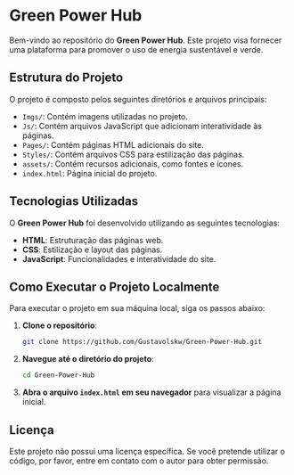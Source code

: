 # Green Power Hub

Bem-vindo ao repositório do **Green Power Hub**. Este projeto visa fornecer uma plataforma para promover o uso de energia sustentável e verde.

## Estrutura do Projeto

O projeto é composto pelos seguintes diretórios e arquivos principais:

- `Imgs/`: Contém imagens utilizadas no projeto.
- `Js/`: Contém arquivos JavaScript que adicionam interatividade às páginas.
- `Pages/`: Contém páginas HTML adicionais do site.
- `Styles/`: Contém arquivos CSS para estilização das páginas.
- `assets/`: Contém recursos adicionais, como fontes e ícones.
- `index.html`: Página inicial do projeto.

## Tecnologias Utilizadas

O **Green Power Hub** foi desenvolvido utilizando as seguintes tecnologias:

- **HTML**: Estruturação das páginas web.
- **CSS**: Estilização e layout das páginas.
- **JavaScript**: Funcionalidades e interatividade do site.

## Como Executar o Projeto Localmente

Para executar o projeto em sua máquina local, siga os passos abaixo:

1. **Clone o repositório**:

   ```bash
   git clone https://github.com/Gustavolskw/Green-Power-Hub.git
   ```

2. **Navegue até o diretório do projeto**:

   ```bash
   cd Green-Power-Hub
   ```

3. **Abra o arquivo `index.html` em seu navegador** para visualizar a página inicial.

## Licença

Este projeto não possui uma licença específica. Se você pretende utilizar o código, por favor, entre em contato com o autor para obter permissão.
